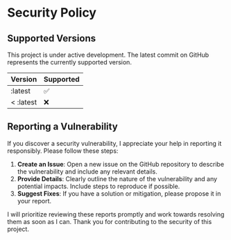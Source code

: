 # Security Policy

## Supported Versions

This project is under active development. The latest commit on GitHub represents the currently supported version.

| Version   | Supported          |
| --------- | ------------------ |
| :latest   | :white_check_mark: |
| < :latest | :x:                |

## Reporting a Vulnerability

If you discover a security vulnerability, I appreciate your help in reporting it responsibly. Please follow these steps:

1. **Create an Issue**: Open a new issue on the GitHub repository to describe the vulnerability and include any relevant details.
2. **Provide Details**: Clearly outline the nature of the vulnerability and any potential impacts. Include steps to reproduce if possible.
3. **Suggest Fixes**: If you have a solution or mitigation, please propose it in your report.

I will prioritize reviewing these reports promptly and work towards resolving them as soon as I can. Thank you for contributing to the security of this project.
